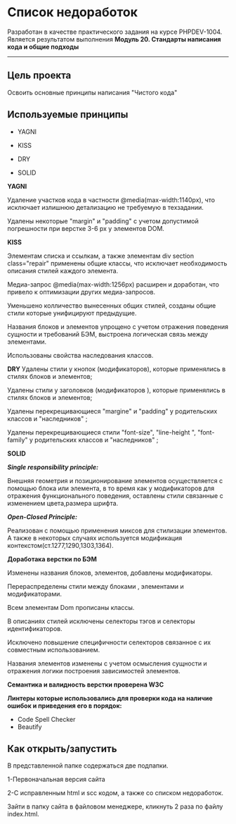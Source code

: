 # Список недоработок

Разработан в качестве практичеcкого задания на курсе PHPDEV-1004. Является результатом выполнения **Модуль 20. Стандарты написания кода и общие подходы**

---

## Цель проекта

Освоить основные принципы написания "Чистого кода"

## Используемые принципы

* YAGNI

* KISS

* DRY

* SOLID


**YAGNI**

Удаление участков кода в частности 
@media(max-width:1140px), что исключает излишнюю детализацию не требуемую в техзадании.

Удалены некоторые "margin" и "padding"   с учетом допустимой погрешности  при верстке 3-6 px у элементов DOM.


**KISS**

Элементам списка  и ссылкам, а также элементам div section class="repair" применены  общие классы, что исключает необходимость описания стилей каждого элемента.

Медиа-запрос @media(max-width:1256px) расширен и доработан, что привело к оптимизации других медиа-запросов.

Уменьшено колличество вынесенных общих стилей, созданы общие стили которые унифицируют предыдущие.

Названия блоков и элементов упрощено с учетом отражения поведения сущности и требований БЭМ, выстроена логическая связь между элементами.

Использованы свойства наследования классов.


**DRY**
Удалены стили у кнопок (модификаторов), которые применялись в стилях блоков и элементов;

Удалены стили у заголовков (модификаторов ), которые применялись в стилях блоков и элементов;

Удалены перекрещивающиеся "margine" и "padding" у родительских классов и "наследников" ;

Удалены перекрещивающиеся стили "font-size", "line-height ", "font-family" у родительских классов и "наследников" ;

**SOLID**

***Single responsibility principle:***

Внешняя геометрия и позиционирование элементов осуществляется с помощью блока или элемента, в то время как у модификаторов для отражения функционального поведения, оставлены стили связанные с изменением цвета,размера шрифта. 

***Open-Closed Principle:***

Реализован с помощью применения миксов для стилизации элементов.
А также в некоторых случаях используется модификация контекстом(ст.1277,1290,1303,1364).


**Доработака верстки по БЭМ**
 
Изменены названия блоков, элементов, добавлены модификаторы.

Перераспределены стили между блоками , элементами и модификаторами.

Всем элементам Dom прописаны классы.

В описаниях стилей  исключены селекторы тэгов и селекторы идентификаторов.

Исключено повышение специфичности селекторов связанное с их совместным использованием.

Названия элементов изменены с учетом осмысления сущности и отражения логики построения зависимостей элементов.

**Семантика и валидность верстки проверена W3C**

**Линтеры которые использовались для проверки кода на наличие ошибок и приведения его в порядок:**
 
 * Code Spell Checker 
 * Beautify

## Как открыть/запустить

В представленной папке содержаться две подпапки.

1-Первоначальная версия сайта

2-С исправленным html и scc кодом, а также со списком недоработок.


Зайти в папку сайта в файловом менеджере, кликнуть 2 раза по файлу index.html. 